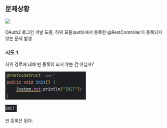 
## 문제상황
![](스크린샷%202024-06-04%20오후%208.11.03.png)

OAuth2 로그인 개발 도중, 하위 모듈(auth)에서 등록한 @RestController가 등록되지 않는 문제 발생


### 시도 1

하위 경로에 대해 빈 등록이 되지 않는 건 아닐까?

![](스크린샷%202024-06-04%20오후%208.28.49.png)

![](스크린샷%202024-06-04%20오후%208.29.19.png)

빈 등록은 된다.

